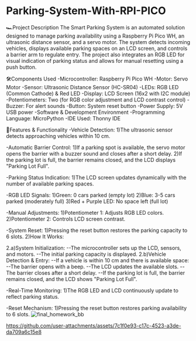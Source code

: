 # Parking-System-With-RPI-PICO
🏎️Project Description
The Smart Parking System is an automated solution designed to manage parking availability using a Raspberry Pi Pico WH, an ultrasonic distance sensor, and a servo motor. The system detects incoming vehicles, displays available parking spaces on an LCD screen, and controls a barrier arm to regulate entry. The project also integrates an RGB LED for visual indication of parking status and allows for manual resetting using a push button.

🛠️Components Used
-Microcontroller: Raspberry Pi Pico WH
-Motor: Servo Motor
-Sensor: Ultrasonic Distance Sensor (HC-SR04)
-LEDs: RGB LED (Common Cathode) & Red LED
-Display: LCD Screen (16x2 with I2C module)
-Potentiometers: Two (for RGB color adjustment and LCD contrast control)
-Buzzer: For alert sounds
-Button: System reset button
-Power Supply: 5V USB power
-Software & Development Environment
-Programming Language: MicroPython
-IDE Used: Thonny IDE

🧾Features & Functionality
-Vehicle Detection: 
1)The ultrasonic sensor detects approaching vehicles within 10 cm.

-Automatic Barrier Control:
1)If a parking spot is available, the servo motor opens the barrier with a buzzer sound and closes after a short delay.
2)If the parking lot is full, the barrier remains closed, and the LCD displays "Parking Lot Full".

-Parking Status Indication:
1)The LCD screen updates dynamically with the number of available parking spaces.

-RGB LED Signals:
1)Green: 0 cars parked (empty lot)
2)Blue: 3-5 cars parked (moderately full)
3)Red + Purple LED: No space left (full lot)

-Manual Adjustments:
1)Potentiometer 1: Adjusts RGB LED colors.
2)Potentiometer 2: Controls LCD screen contrast.

-System Reset:
1)Pressing the reset button restores the parking capacity to 6 slots.
2)How It Works:

2.a)System Initialization:
--The microcontroller sets up the LCD, sensors, and motors.
--The initial parking capacity is displayed.
2.b)Vehicle Detection & Entry:
--If a vehicle is within 10 cm and there is available space:
--The barrier opens with a beep.
--The LCD updates the available slots.
--The barrier closes after a short delay.
--If the parking lot is full, the barrier remains closed, and the LCD shows "Parking Lot Full".

-Real-Time Monitoring:
1)The RGB LED and LCD continuously update to reflect parking status.

-Reset Mechanism:
1)Pressing the reset button restores parking availability to 6 slots.
![final_homework_bb](https://github.com/user-attachments/assets/3cba55ff-48c8-45f9-865f-d6674379f52b)



https://github.com/user-attachments/assets/7c1f0e93-c17c-4523-a3de-da709a6c15e8

